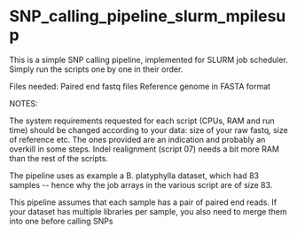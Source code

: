 # SNP_calling_pipeline_slurm_mpilesup


This is a simple SNP calling pipeline, implemented for SLURM job scheduler.
Simply run the scripts one by one in their order.

Files needed: 
Paired end fastq files
Reference genome in FASTA format

NOTES:

The system requirements requested for each script (CPUs, RAM and run time) should be changed according to your data: size of your raw fastq, size of reference etc. The ones provided are an indication and probably an overkill in some steps.
Indel realignment (script 07) needs a bit more RAM than the rest of the scripts.

The pipeline uses as example a B. platyphylla dataset, which had 83 samples -- hence why the job arrays in the various script are of size 83.

This pipeline assumes that each sample has a pair of paired end reads. If your dataset has multiple libraries per sample, you also need to merge them into one before calling SNPs
